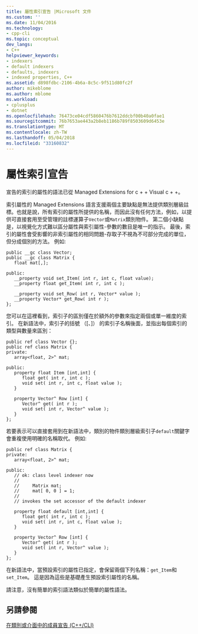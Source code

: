 ```yaml
---
title: 屬性索引宣告 |Microsoft 文件
ms.custom: ''
ms.date: 11/04/2016
ms.technology:
- cpp-cli
ms.topic: conceptual
dev_langs:
- C++
helpviewer_keywords:
- indexers
- default indexers
- defaults, indexers
- indexed properties, C++
ms.assetid: d898fdbc-2106-4b6a-8c5c-9f511d80fc2f
author: mikeblome
ms.author: mblome
ms.workload:
- cplusplus
- dotnet
ms.openlocfilehash: 76473ce04cdf5860476b7612ddcbf00b40a0fae1
ms.sourcegitcommit: 76b7653ae443a2b8eb1186b789f8503609d6453e
ms.translationtype: MT
ms.contentlocale: zh-TW
ms.lasthandoff: 05/04/2018
ms.locfileid: "33160832"
---
```

# <a name="property-index-declaration"></a>屬性索引宣告
宣告的索引的屬性的語法已從 Managed Extensions for c + + Visual c + +。  
  
 索引屬性的 Managed Extensions 語言支援兩個主要缺點是無法提供類別層級註標。也就是說，所有索引的屬性所提供的名稱，而因此沒有任何方法，例如，以提供可直接套用至受管理的註標運算子`Vector`或`Matrix`類別物件。 第二個小缺點是，以視覺化方式難以區分屬性與索引屬性-參數的數目是唯一的指示。 最後，索引的屬性會受影響的非索引屬性的相同問題-存取子不視為不可部分完成的單位，但分成個別的方法。  例如:   
  
```  
public __gc class Vector;  
public __gc class Matrix {  
   float mat[,];  
  
public:   
   __property void set_Item( int r, int c, float value);  
   __property float get_Item( int r, int c );  
  
   __property void set_Row( int r, Vector* value );  
   __property Vector* get_Row( int r );  
};  
```  
  
 您可以在這裡看到，索引子的區別僅在於額外的參數來指定兩個或單一維度的索引。 在新語法中，索引子的括號 （[、]） 的索引子名稱後面，並指出每個索引的類型與數量來區別：  
  
```  
public ref class Vector {};  
public ref class Matrix {  
private:  
   array<float, 2>^ mat;  
  
public:  
   property float Item [int,int] {  
      float get( int r, int c );  
      void set( int r, int c, float value );  
   }  
  
   property Vector^ Row [int] {  
      Vector^ get( int r );  
      void set( int r, Vector^ value );  
   }  
};  
```  
  
 若要表示可以直接套用到在新語法中，類別的物件類別層級索引子`default`關鍵字會重複使用明確的名稱取代。 例如:   
  
```  
public ref class Matrix {  
private:  
   array<float, 2>^ mat;  
  
public:  
   // ok: class level indexer now  
   //  
   //     Matrix mat;  
   //     mat[ 0, 0 ] = 1;   
   //  
   // invokes the set accessor of the default indexer  
  
   property float default [int,int] {  
      float get( int r, int c );  
      void set( int r, int c, float value );  
   }  
  
   property Vector^ Row [int] {  
      Vector^ get( int r );  
      void set( int r, Vector^ value );  
   }  
};  
```  
  
 在新語法中，當預設索引的屬性已指定，會保留兩個下列名稱：`get_Item`和`set_Item`。 這是因為這些是基礎產生預設索引屬性的名稱。  
  
 請注意，沒有簡單的索引語法類似於簡單的屬性語法。  
  
## <a name="see-also"></a>另請參閱  
 [在類別或介面中的成員宣告 (C++/CLI)](../dotnet/member-declarations-within-a-class-or-interface-cpp-cli.md)   
 